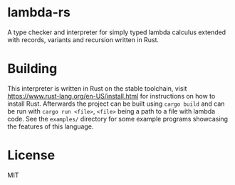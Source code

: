 # lambda-rs

A type checker and interpreter for simply typed lambda calculus extended with records, variants and recursion written in Rust.

# Building

This interpreter is written in Rust on the stable toolchain, visit https://www.rust-lang.org/en-US/install.html for instructions on how to install Rust. Afterwards the project can be built using `cargo build` and can be run with `cargo run <file>`, `<file>` being a path to a file with lambda code. See the `examples/` directory for some example programs showcasing the features of this language.

# License

MIT

